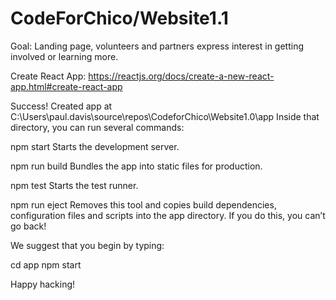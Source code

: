 # CodeForChico/Website1.1

Goal: Landing page, volunteers and partners express interest in getting involved or learning more. 


Create React App: https://reactjs.org/docs/create-a-new-react-app.html#create-react-app

Success! Created app at C:\Users\paul.davis\source\repos\CodeforChico\Website1.0\app
Inside that directory, you can run several commands:

  npm start
    Starts the development server.

  npm run build
    Bundles the app into static files for production.

  npm test
    Starts the test runner.

  npm run eject
    Removes this tool and copies build dependencies, configuration files
    and scripts into the app directory. If you do this, you can’t go back!

We suggest that you begin by typing:

  cd app
  npm start

Happy hacking!

